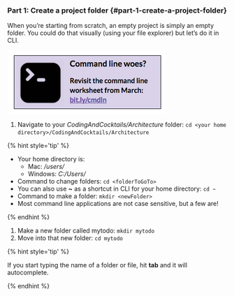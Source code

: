 ### Part 1: Create a project folder {#part-1-create-a-project-folder}

When you’re starting from scratch, an empty project is simply an empty folder. You could do that visually (using your file explorer) but let’s do it in CLI.

[![](../assets/images/8.png)](http://bit.ly/cmdln)

1.  Navigate to your _CodingAndCocktails/Architecture_ folder: ``cd <your home directory>/CodingAndCocktails/Architecture``

{% hint style='tip' %}

- Your home directory is:
  - Mac: _/users/<yourUsername>_
  - Windows: _C:/Users/<youUsername>_
- Command to change folders: ``cd <folderToGoTo>``
- You can also use **~** as a shortcut in CLI for your home directory: ``cd ~``
- Command to make a folder: ``mkdir <newFolder>``
- Most command line applications are not case sensitive, but a few are!

{% endhint %}

1.  Make a new folder called mytodo: ``mkdir mytodo``
2.  Move into that new folder: ``cd mytodo``

{% hint style='tip' %}

If you start typing the name of a folder or file, hit **tab** and it will autocomplete.

{% endhint %}
